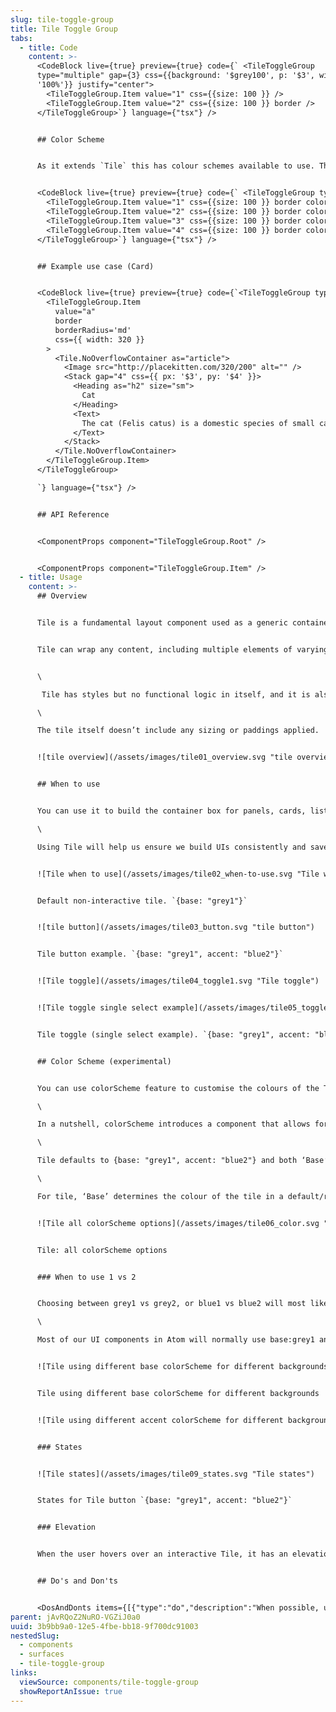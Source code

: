 ```yaml
---
slug: tile-toggle-group
title: Tile Toggle Group
tabs:
  - title: Code
    content: >-
      <CodeBlock live={true} preview={true} code={` <TileToggleGroup
      type="multiple" gap={3} css={{background: '$grey100', p: '$3', width:
      '100%'}} justify="center">
        <TileToggleGroup.Item value="1" css={{size: 100 }} />
        <TileToggleGroup.Item value="2" css={{size: 100 }} border />
      </TileToggleGroup>`} language={"tsx"} />


      ## Color Scheme


      As it extends `Tile` this has colour schemes available to use. The `accent` and `interactive` settings are available to customise the selected state.


      <CodeBlock live={true} preview={true} code={` <TileToggleGroup type="multiple" gap={3}>
        <TileToggleGroup.Item value="1" css={{size: 100 }} border colorScheme={{ base: 'blue1' }} />
        <TileToggleGroup.Item value="2" css={{size: 100 }} border colorScheme={{ base: 'blue2' }}/>
        <TileToggleGroup.Item value="3" css={{size: 100 }} border colorScheme={{ base: 'purple1', accent: 'grey2' }}/>
        <TileToggleGroup.Item value="4" css={{size: 100 }} border colorScheme={{ accent: 'purple2' }}/>
      </TileToggleGroup>`} language={"tsx"} />


      ## Example use case (Card)


      <CodeBlock live={true} preview={true} code={`<TileToggleGroup type="multiple">
        <TileToggleGroup.Item
          value="a"
          border
          borderRadius='md'
          css={{ width: 320 }}
        >
          <Tile.NoOverflowContainer as="article">
            <Image src="http://placekitten.com/320/200" alt="" />
            <Stack gap="4" css={{ px: '$3', py: '$4' }}>
              <Heading as="h2" size="sm">
                Cat
              </Heading>
              <Text>
                The cat (Felis catus) is a domestic species of small carnivorous mammal.
              </Text>
            </Stack>
          </Tile.NoOverflowContainer>
        </TileToggleGroup.Item>
      </TileToggleGroup>

      `} language={"tsx"} />


      ## API Reference


      <ComponentProps component="TileToggleGroup.Root" />


      <ComponentProps component="TileToggleGroup.Item" />
  - title: Usage
    content: >-
      ## Overview


      Tile is a fundamental layout component used as a generic container to build the surface of panels, cards, lists and other content components that group information.


      Tile can wrap any content, including multiple elements of varying types and sizes, like images, text, buttons, links, badges, icons, etc.


      \

       Tile has styles but no functional logic in itself, and it is also used to provide common styles for [Tile button](https://atomlearning.design/components/surfaces/tile-interactive) and [Tile toggle](https://atomlearning.design/components/surfaces/tile-toggle-group) which are interactive elements.\

      \

      The tile itself doesn’t include any sizing or paddings applied.


      ![tile overview](/assets/images/tile01_overview.svg "tile overview")


      ## When to use


      You can use it to build the container box for panels, cards, lists, and other content components that group information.\

      \

      Using Tile will help us ensure we build UIs consistently and save time when designers are deciding styles and when developers are building them.


      ![Tile when to use](/assets/images/tile02_when-to-use.svg "Tile when to use")


      Default non-interactive tile. `{base: "grey1"}`


      ![tile button](/assets/images/tile03_button.svg "tile button")


      Tile button example. `{base: "grey1", accent: "blue2"}`


      ![Tile toggle](/assets/images/tile04_toggle1.svg "Tile toggle")


      ![Tile toggle single select example](/assets/images/tile05_toggle2.svg "Tile toggle single select example")


      Tile toggle (single select example). `{base: "grey1", accent: "blue2"}`


      ## Color Scheme (experimental)


      You can use colorScheme feature to customise the colours of the Tile. ColorScheme is experimental. You can read more about how it currently works and available options on [the repository's github](https://github.com/Atom-Learning/components/tree/main/lib/src/experiments/color-scheme#readme).\

      \

      In a nutshell, colorScheme introduces a component that allows for base and accent theme properties, as well as an interactive contrast mode that affects all interactive components. The "base" property is used for the base colors of the wrapped component, while "accent" is used for highlighted and interactive elements.\

      \

      Tile defaults to {base: "grey1", accent: "blue2"} and both ‘Base’ and ‘Accent’ currently accept any of the following options: grey1, grey2, blue1, blue2, purple1, purple2...\

      \

      For tile, ‘Base’ determines the colour of the tile in a default/resting state (including its hover, pressed, focus), and ‘Accent’ determines the colour when the tile is selected (including its hover, pressed, focus).


      ![Tile all colorScheme options](/assets/images/tile06_color.svg "Tile all colorScheme options")


      Tile: all colorScheme options


      ### When to use 1 vs 2


      Choosing between grey1 vs grey2, or blue1 vs blue2 will most likely be determined by the background where the component is displayed and the emphasis that you want it to have against the rest of the UI elements on the page/section.\

      \

      Most of our UI components in Atom will normally use base:grey1 and accent:blue1, and you can mix-match any of these.


      ![Tile using different base colorScheme for different backgrounds](/assets/images/tile07_basecolor.svg "Tile using different base colorScheme for different backgrounds")


      Tile using different base colorScheme for different backgrounds


      ![Tile using different accent colorScheme for different backgrounds when selected](/assets/images/tile08_accentcolor.svg "Tile using different accent colorScheme for different backgrounds when selected")


      ### States


      ![Tile states](/assets/images/tile09_states.svg "Tile states")


      States for Tile button `{base: "grey1", accent: "blue2"}`


      ### Elevation


      When the user hovers over an interactive Tile, it has an elevation defined by a shadow and a position change.


      ## Do's and Don'ts


      <DosAndDonts items={[{"type":"do","description":"When possible, user border colour to separate the tile from the background.","image":"/assets/images/tile11_do.svg"},{"type":"dont","description":"Don't use too pale text inside tiles to avoid accessibility issues.","image":"/assets/images/tile12_dont.svg"},{"type":"do","description":"Group Tiles by theme using the same colorScheme and consistent styles.","image":"/assets/images/tile13_do.svg"},{"type":"avoid","description":"Using mismatching tiles with different styles when they are part of the same group."}]} />
parent: jAvRQoZ2NuRO-VGZiJ0a0
uuid: 3b9bb9a0-12e5-4fbe-bb18-9f700dc91003
nestedSlug:
  - components
  - surfaces
  - tile-toggle-group
links:
  viewSource: components/tile-toggle-group
  showReportAnIssue: true
---
```

